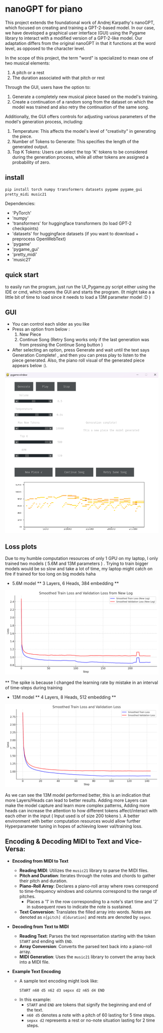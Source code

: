
# nanoGPT for piano

This project extends the foundational work of Andrej Karpathy's nanoGPT, which focused on creating and training a GPT-2-based model. In our case, we have developed a graphical user interface (GUI) using the Pygame library to interact with a modified version of a GPT-2-like model. Our adaptation differs from the original nanoGPT in that it functions at the word level, as opposed to the character level.

In the scope of this project, the term "word" is specialized to mean one of two musical elements:
1) A pitch or a rest
2) The duration associated with that pitch or rest
   
Through the GUI, users have the option to:
1) Generate a completely new musical piece based on the model's training.
2) Create a continuation of a random song from the dataset on which the model was trained and also retry the continuation of the same song.

Additionally, the GUI offers controls for adjusting various parameters of the model's generation process, including:
1) Temperature: This affects the model's level of "creativity" in generating the piece.
2) Number of Tokens to Generate: This specifies the length of the generated output.
3) Top K Tokens: Users can select the top 'K' tokens to be considered during the generation process, while all other tokens are assigned a probability of zero.

## install

```
pip install torch numpy transformers datasets pygame pygame_gui pretty_midi music21
```

Dependencies:

-  'PyTorch'
-  'numpy'
-  'transformers' for huggingface transformers  (to load GPT-2 checkpoints)
-  'datasets' for huggingface datasets (if you want to download + preprocess OpenWebText)
-  'pygame'
-  'pygame_gui'
-  'pretty_midi'
-  'music21'

## quick start

to easily run the program, just run the UI_Pygame.py script either using the IDE or cmd, which opens the GUI and starts the program. (It might take a a little bit of time to load since it needs to load a 13M parameter model :D )


## GUI

- You can control each slider as you like
- Press an option from below :
     1) New Piece
     2) Continue Song (Retry Song works only if the last generation was from pressing the Continue Song button )
- After selecting an option, press Generate and wait until the text says Generation Complete! , and then you can press play to listen to the piece generated. 
  Also, the piano roll visual of the generated piece appears below :).

![Example Image](./ML_Piano_Gui.png)


## Loss plots 

Due to my humble computation resources of only 1 GPU on my laptop, I only trained two models ( 5.6M and 13M parameters ) . Trying to train bigger models would be so slow and take a lot of time, my laptop might catch on fire if trained for too long on big models haha

- 5.6M model
  ** 3 Layers, 6 Heads, 384 embedding **

![Example Image](./piano-model-5.63M/loss_plot.png)

** The spike is because I changed the learning rate by mistake in an interval of time-steps during training 


- 13M model
  ** 4 Layers, 8 Heads, 512 embedding **

![Example Image](./piano-model-13M/loss_plot.png)

As we can see the 13M model performed better, this is an indication that more Layers/Heads can lead to better results. Adding more Layers can make the model capture and learn more complex patterns, Adding more heads can increase the attention to how different tokens affect/interact with each other in the input ( Input used is of size 200 tokens ). A better environment with better computation resources would allow further Hyperparameter tuning in hopes of achieving lower val/training loss.


## Encoding & Decoding MIDI to Text and Vice-Versa:

- **Encoding from MIDI to Text**
   - **Reading MIDI**: Utilizes the `music21` library to parse the MIDI files.
   - **Pitch and Duration**: Iterates through the notes and chords to gather their pitch and duration.
   - **Piano-Roll Array**: Declares a piano-roll array where rows correspond to time-frequency windows and columns correspond to the range of pitches.
     - Places a '1' in the row corresponding to a note's start time and '2' in subsequent rows to indicate the note is sustained.
   - **Text Conversion**: Translates the filled array into words. Notes are denoted as `n[pitch] d[duration]` and rests are denoted by `sepxx`.
  
- **Decoding from Text to MIDI**
   - **Reading Text**: Parses the text representation starting with the token `START` and ending with `END`.
   - **Array Conversion**: Converts the parsed text back into a piano-roll array.
   - **MIDI Generation**: Uses the `music21` library to convert the array back into a MIDI file.

- **Example Text Encoding**
   - A sample text encoding might look like:
     ```
     START n60 d5 n62 d3 sepxx d2 n65 d4 END
     ```
   - In this example:
     - `START` and `END` are tokens that signify the beginning and end of the text.
     - `n60 d5` denotes a note with a pitch of 60 lasting for 5 time steps.
     - `sepxx d2` represents a rest or no-note situation lasting for 2 time steps.


